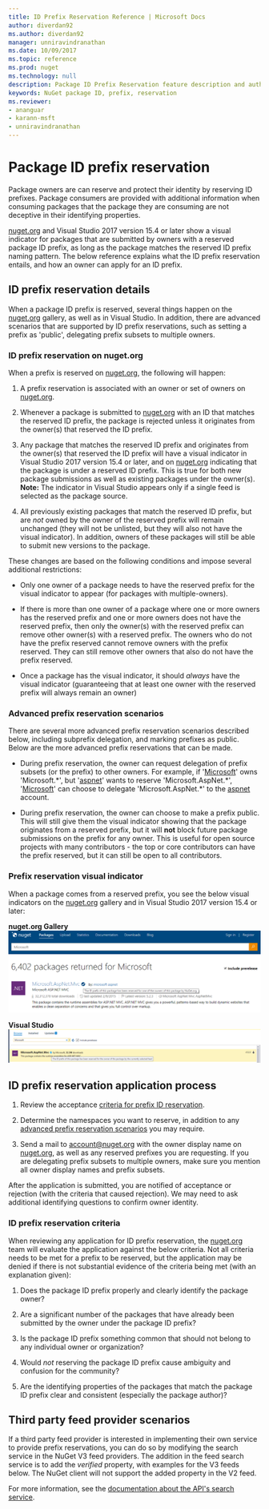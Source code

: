 ```yaml
---
title: ID Prefix Reservation Reference | Microsoft Docs
author: diverdan92
ms.author: diverdan92
manager: unniravindranathan
ms.date: 10/09/2017
ms.topic: reference
ms.prod: nuget
ms.technology: null
description: Package ID Prefix Reservation feature description and author guide.
keywords: NuGet package ID, prefix, reservation
ms.reviewer:
- ananguar
- karann-msft
- unniravindranathan
---
```


# Package ID prefix reservation

Package owners are can reserve and protect their identity by reserving ID prefixes. Package consumers are provided with additional information when consuming packages that the package they are consuming are not deceptive in their identifying properties. 

[nuget.org](https://www.nuget.org/) and Visual Studio 2017 version 15.4 or later show a visual indicator for packages that are submitted by owners with a reserved package ID prefix, as long as the package matches the reserved ID prefix naming pattern. The below reference explains what the ID prefix reservation entails, and how an owner can apply for an ID prefix.

## ID prefix reservation details

When a package ID prefix is reserved, several things happen on the [nuget.org](https://www.nuget.org/) gallery, as well as in Visual Studio. In addition, there are advanced scenarios that are supported by ID prefix reservations, such as setting a prefix as 'public', delegating prefix subsets to multiple owners.

### ID prefix reservation on nuget.org

When a prefix is reserved on [nuget.org](https://www.nuget.org/), the following will happen:

1. A prefix reservation is associated with an owner or set of owners on [nuget.org](https://www.nuget.org/).

1. Whenever a package is submitted to [nuget.org](https://www.nuget.org/) with an ID that matches the reserved ID prefix, the package is rejected unless it originates from the owner(s) that reserved the ID prefix.

1. Any package that matches the reserved ID prefix and originates from the owner(s) that reserved the ID prefix will have a visual indicator in Visual Studio 2017 version 15.4 or later, and on [nuget.org](https://www.nuget.org/) indicating that the package is under a reserved ID prefix. This is true for both new package submissions as well as existing packages under the owner(s). **Note:** The indicator in Visual Studio appears only if a single feed is selected as the package source.

1. All previously existing packages that match the reserved ID prefix, but are *not* owned by the owner of the reserved prefix will remain unchanged (they will not be unlisted, but they will also not have the visual indicator). In addition, owners of these packages will still be able to submit new versions to the package.

These changes are based on the following conditions and impose several additional restrictions:

- Only one owner of a package needs to have the reserved prefix for the visual indicator to appear (for packages with multiple-owners).

- If there is more than one owner of a package where one or more owners has the reserved prefix and one or more owners does not have the reserved prefix, then only the owner(s) with the reserved prefix can remove other owner(s) with a reserved prefix. The owners who do not have the prefix reserved cannot remove owners with the prefix reserved. They can still remove other owners that also do not have the prefix reserved.

- Once a package has the visual indicator, it should *always* have the visual indicator (guaranteeing that at least one owner with the reserved prefix will always remain an owner)

### Advanced prefix reservation scenarios

There are several more advanced prefix reservation scenarios described below, including subprefix delegation, and marking prefixes as public. Below are the more advanced prefix reservations that can be made. 

- During prefix reservation, the owner can request delegation of prefix subsets (or the prefix) to other owners. For example, if '[Microsoft](https://www.nuget.org/profiles/microsoft)' owns 'Microsoft.\*', but '[aspnet](https://www.nuget.org/profiles/aspnet)' wants to reserve 'Microsoft.AspNet.\*', '[Microsoft](https://www.nuget.org/profiles/microsoft)' can choose to delegate 'Microsoft.AspNet.\*' to the [aspnet](https://www.nuget.org/profiles/aspnet) account.

- During prefix reservation, the owner can choose to make a prefix public. This will still give them the visual indicator showing that the package originates from a reserved prefix, but it will **not** block future package submissions on the prefix for any owner. This is useful for open source projects with many contributors - the top or core contributors can have the prefix reserved, but it can still be open to all contributors. 

### Prefix reservation visual indicator

When a package comes from a reserved prefix, you see the below visual indicators on the [nuget.org](https://www.nuget.org/) gallery and in Visual Studio 2017 version 15.4 or later:

**nuget.org Gallery**
![nuget.org Gallery](media/nuget-gallery-reserved-prefix.png)

**Visual Studio**
![Visual Studio](media/visual-studio-reserved-prefix.png)

## ID prefix reservation application process

1. Review the acceptance [criteria for prefix ID reservation](#id-prefix-reservation-criteria).

1. Determine the namespaces you want to reserve, in addition to any [advanced prefix reservation scenarios](#advanced-prefix-reservation-scenarios) you may require.

1. Send a mail to [account@nuget.org](mailto:account@nuget.org) with the owner display name on [nuget.org](https://www.nuget.org/), as well as any reserved prefixes you are requesting. If you are delegating prefix subsets to multiple owners, make sure you mention all owner display names and prefix subsets.

After the application is submitted, you are notified of acceptance or rejection (with the criteria that caused rejection). We may need to ask additional identifying questions to confirm owner identity.

### ID prefix reservation criteria

When reviewing any application for ID prefix reservation, the [nuget.org](https://www.nuget.org/) team will evaluate the application against the below criteria. Not all criteria needs to be met for a prefix to be reserved, but the application may be denied if there is not substantial evidence of the criteria being met (with an explanation given):

1. Does the package ID prefix properly and clearly identify the package owner?

1. Are a significant number of the packages that have already been submitted by the owner under the package ID prefix?

1. Is the package ID prefix something common that should not belong to any individual owner or organization?

1. Would *not* reserving the package ID prefix cause ambiguity and confusion for the community?

1. Are the identifying properties of the packages that match the package ID prefix clear and consistent (especially the package author)?

## Third party feed provider scenarios

If a third party feed provider is interested in implementing their own service to provide prefix reservations, you can do so by modifying the search service in the NuGet V3 feed providers. The addition in the feed search service is to add the *verified* property, with examples for the V3 feeds below. The NuGet client will not support the added property in the V2 feed.

For more information, see the [documentation about the API's search service](../api/search-query-service-resource.md).
